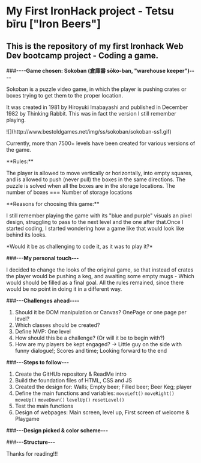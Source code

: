 # My First IronHack project - Tetsu bīru ["Iron Beers"]

## This is the repository of my first Ironhack Web Dev bootcamp project - Coding a game.

###**----Game chosen: Sokoban (倉庫番 sōko-ban, "warehouse keeper")----**

<p>Sokoban is a puzzle video game, in which the player is pushing crates or boxes trying to get them to the proper location.</p>
<p>It was created in 1981 by Hiroyuki Imabayashi and published in December 1982 by Thinking Rabbit.
This was in fact the version I still remember playing.</p>
![](http://www.bestoldgames.net/img/ss/sokoban/sokoban-ss1.gif)
<p>Currently, more than 7500+ levels have been created for various versions of the game.</p>

<p>**Rules:**</p>
<p>The player is allowed to move vertically or horizontally, into empty squares, and is allowed to push (never pull) the boxes in the same directions. The puzzle is solved when all the boxes are in the storage locations.
The number of boxes === Number of storage locations</p>

<p>**Reasons for choosing this game:**</p>
<p>I still remember playing the game with its "blue and purple" visuals an pixel design, struggling to pass to the next level and the one after that.Once I started coding, I started wondering how a game like that would look like behind its looks.</p>
*Would it be as challenging to code it, as it was to play it?*
<br>

###**---My personal touch---**

<p>I decided to change the looks of the original game, so that instead of crates the player would be pushing a keg, and awaiting some empty mugs - Which would should be filled as a final goal.
All the rules remained, since there would be no point in doing it in a different way.</p>

###**---Challenges ahead----**
<ol> 
  <li>Should it be DOM manipulation or Canvas? OnePage or one page per level?</li>
  <li>Which classes should be created?</li>
  <li>Define MVP: One level</li>
  <li>How should this be a challenge? (Or will it be to begin with?)</li>
  <li>How are my players be kept engaged? -> Little guy on the side with funny dialogue!; Scores and time; Looking forward to the end</li>
</ol>

###**---Steps to follow---**
<ol>
  <li>Create the GitHUb repository & ReadMe intro</li>
  <li>Build the foundation files of HTML, CSS and JS</li>
  <li>Created the design for: Walls; Empty beer; Filled beer; Beer Keg; player</li>
  <li>Define the main functions and variables: <code>moveLeft()</code> <code>moveRight()</code> <code>moveUp()</code> <code>moveDown()</code> <code>levelUp()</code> <code>resetLevel()</code></li>
  <li>Test the main functions</li>
  <li>Design of webpages: Main screen, level up, First screen of welcome & Playgame</li>
</ol>

###**---Design picked & color scheme---**

###**---Structure---**


Thanks for reading!!!
